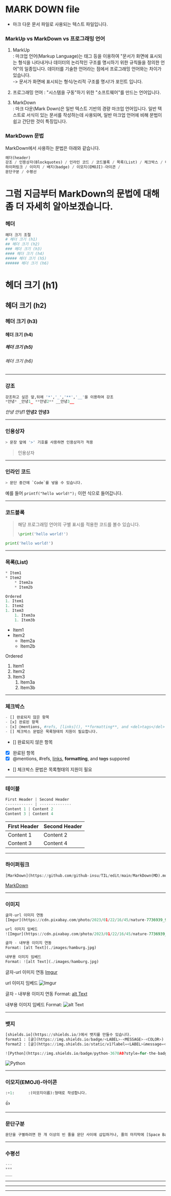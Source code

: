 # **MARK DOWN file**
- 마크 다운 문서 파일로 사용되는 텍스트 파일입니다.


### **MarkUp vs MarkDown vs 프로그래밍 언어**
1. MarkUp  
: 마크업 언어(Markup Language)는 태그 등을 이용하여 "문서가 화면에 표시되는 형식을 나타내거나 데이터의 논리적인 구조를 명시하기 위한 규칙들을 정의한 언어"의 일종입니다. 데이터를 기술한 언어라는 점에서 프로그래밍 언어와는 차이가 있습니다.  
-> 문서가 화면에 표시되는 형식/논리적 구조를 명시!가 포인트 입니다.  

2. 프로그래밍 언어 : "시스템을 구동"하기 위한 "소프트웨어"를 만드는 언어입니다.  

3. MarkDown  
: 마크 다운(Mark Down)은 일반 텍스트 기반의 경량 마크업 언어입니다. 일반 텍스트로 서식이 있는 문서를 작성하는데 사용되며, 일반 마크업 언어에 비해 문법이 쉽고 간단한 것이 특징입니다.


### **MarkDown 문법** 
MarkDown에서 사용하는 문법은 아래와 같습니다.
```python
헤더(header)
강조 / 인용상자(Blockquotes) / 인라인 코드 / 코드블록 / 목록(List) / 체크박스 / 테이블
하이퍼링크 / 이미지 / 배지(badge) / 이모지(EMOJI)-아이콘 /
문단구분 / 수평선
```  



# **그럼 지금부터 MarkDown의 문법에 대해 좀 더 자세히 알아보겠습니다.**

### **헤더**
```python
헤더 크기 조절  
# 헤더 크기 (h1)  
## 헤더 크기 (h2)  
### 헤더 크기 (h3)  
#### 헤더 크기 (h4)  
##### 헤더 크기 (h5)  
###### 헤더 크기 (h6)  
```

# 헤더 크기 (h1)  
## 헤더 크기 (h2)  
### 헤더 크기 (h3)  
#### 헤더 크기 (h4)  
##### 헤더 크기 (h5)  
###### 헤더 크기 (h6)  

---

### **강조**
```python
강조하고 싶은 앞,뒤에 '*','_','**','__'을 이용하여 강조
*안녕* _안녕1_ **안녕2** __안녕3__
```
*안녕* _안녕1_ **안녕2** __안녕3__

---

### **인용상자**
```python
> 문장 앞에 '>' 기호를 사용하면 인용상자가 적용
```
> 인용상자

---

### **인라인 코드**
```python
> 문단 중간에 `Code`를 넣을 수 있습니다.
```
예를 들어 `printf("hello world!");` 이런 식으로 들어갑니다.

---

### **코드블록**
> 해당 프로그래밍 언어의 구별 표시를 적용한 코드를 볼수 있습니다.
> ```python
> \print('hello world!')
> ```
```python
print('hello world!')
```

---

### **목록(List)**
```python
* Item1
* Item2
    * Item2a
    * Item2b

Ordered
1. Item1
1. Item2
1. Item3
    1. Item3a
    1. Item3b
```
* Item1
* Item2
    * Item2a
    * Item2b

Ordered
1. Item1
1. Item2
1. Item3
    1. Item3a
    1. Item3b

---

### **체크박스**
```python
- [] 완료되지 않은 항목
- [x] 완료된 항목
- [x] @mentions, #refs, [links](), **formatting**, and <del>tags</del> suppored
- [] 체크박스 문법은 목록형태의 지원이 필요합니다.
```
- [] 완료되지 않은 항목
- [x] 완료된 항목
- [x] @mentions, #refs, [links](), **formatting**, and <del>tags</del> suppored
- [] 체크박스 문법은 목록형태의 지원이 필요

---

### **테이블**
```python
First Header | Second Header
------------ | --------------
Content 1 | Content 2
Content 3 | Content 4
```
First Header | Second Header
------------ | --------------
Content 1 | Content 2
Content 3 | Content 4

---

### **하이퍼링크**
```python
[MarkDown](https://github.com/github-insu/TIL/edit/main/MarkDown(MD).md)
```
[MarkDown](https://github.com/github-insu/TIL/edit/main/MarkDown(MD).md)

---

### **이미지**
```python
글자-url 이미지 연동
[Imgur](https://cdn.pixabay.com/photo/2023/01/22/16/45/nature-7736939_960_720.jpg)

url 이미지 임베드
![Imgur](https://cdn.pixabay.com/photo/2023/01/22/16/45/nature-7736939_960_720.jpg)

글자 - 내부용 이미지 연동
Format: [alt Text](./images/hamburg.jpg)

내부용 이미지 임베드
Format: ![alt Text](./images/hamburg.jpg)
```
글자-url 이미지 연동
[Imgur](https://cdn.pixabay.com/photo/2023/01/22/16/45/nature-7736939_960_720.jpg)

url 이미지 임베드
![Imgur](https://cdn.pixabay.com/photo/2023/01/22/16/45/nature-7736939_960_720.jpg)

글자 - 내부용 이미지 연동
Format: [alt Text](./images/hamburg.jpg)

내부용 이미지 임베드
Format: ![alt Text](./images/hamburg.jpg)

---

### **뱃지**
```python
[shields.io](https://shields.io/)에서 뱃지를 만들수 있습니다.
format1 : [글](https://img.shields.io/badge/<LABEL>-<MESSAGE>-<COLOR>)
format2 : [글](https://img.shields.io/static/v1?label=<LABEL>&message=<MESSAGE>&color=<COLOR>)

![Python](https://img.shields.io/badge/python-3670A0?style=for-the-badge&logo=python&logoColor=ffdd54)
```
![Python](https://img.shields.io/badge/python-3670A0?style=for-the-badge&logo=python&logoColor=ffdd54)

---

### **이모지(EMOJI)-아이콘**
```python
:+1:      :(이모지이름):형태로 작성합니다.
```
:+1:

---

### **문단구분**
```python
문단을 구별하려면 한 개 이상의 빈 줄을 문단 사이에 삽입하거나, 줄의 마지막에 [Space Bar]를 두 번 이상 눌러 띄어쓰기를 해야 합니다.
```

---

### **수평선**
```python
---
***
___
```

---
***
___
